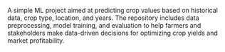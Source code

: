 A simple ML project aimed at predicting crop values based on historical data, crop type, location, and years. The repository includes data preprocessing, model training, and evaluation to help farmers and stakeholders make data-driven decisions for optimizing crop yields and market profitability.
